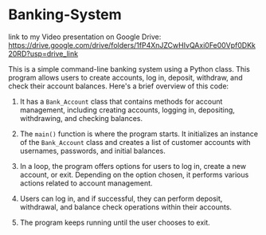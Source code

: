 # Banking-System
link to my Video presentation on Google Drive:
https://drive.google.com/drive/folders/1fP4XnJZCwHIvQAxi0Fe00Vpf0DKk20RD?usp=drive_link


This is a simple command-line banking system using a Python class. This program allows users to create accounts, log in, deposit, withdraw, and check their account balances. Here's a brief overview of this code:

1. It has  a `Bank_Account` class that contains methods for account management, including creating accounts, logging in, depositing, withdrawing, and checking balances.

2. The `main()` function is where the program starts. It initializes an instance of the `Bank_Account` class and creates a list of customer accounts with usernames, passwords, and initial balances.

3. In a loop, the program offers options for users to log in, create a new account, or exit. Depending on the option chosen, it performs various actions related to account management.

4. Users can log in, and if successful, they can perform deposit, withdrawal, and balance check operations within their accounts.

5. The program keeps running until the user chooses to exit.


